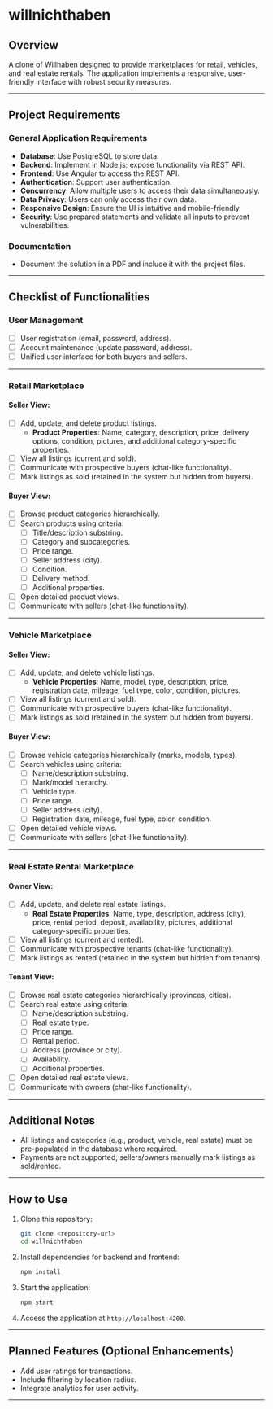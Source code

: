 # **willnichthaben**

## **Overview**
A clone of Willhaben designed to provide marketplaces for retail, vehicles, and real estate rentals. The application implements a responsive, user-friendly interface with robust security measures.

---

## **Project Requirements**

### **General Application Requirements**
-  **Database**: Use PostgreSQL to store data.
-  **Backend**: Implement in Node.js; expose functionality via REST API.
-  **Frontend**: Use Angular to access the REST API.
-  **Authentication**: Support user authentication.
-  **Concurrency**: Allow multiple users to access their data simultaneously.
-  **Data Privacy**: Users can only access their own data.
-  **Responsive Design**: Ensure the UI is intuitive and mobile-friendly.
-  **Security**: Use prepared statements and validate all inputs to prevent vulnerabilities.

### **Documentation**
-  Document the solution in a PDF and include it with the project files.

---

## **Checklist of Functionalities**

### **User Management**
- [ ] User registration (email, password, address).
- [ ] Account maintenance (update password, address).
- [ ] Unified user interface for both buyers and sellers.

---

### **Retail Marketplace**
#### Seller View:
- [ ] Add, update, and delete product listings.
    - **Product Properties**: Name, category, description, price, delivery options, condition, pictures, and additional category-specific properties.
- [ ] View all listings (current and sold).
- [ ] Communicate with prospective buyers (chat-like functionality).
- [ ] Mark listings as sold (retained in the system but hidden from buyers).

#### Buyer View:
- [ ] Browse product categories hierarchically.
- [ ] Search products using criteria:
    - [ ] Title/description substring.
    - [ ] Category and subcategories.
    - [ ] Price range.
    - [ ] Seller address (city).
    - [ ] Condition.
    - [ ] Delivery method.
    - [ ] Additional properties.
- [ ] Open detailed product views.
- [ ] Communicate with sellers (chat-like functionality).

---

### **Vehicle Marketplace**
#### Seller View:
- [ ] Add, update, and delete vehicle listings.
    - **Vehicle Properties**: Name, model, type, description, price, registration date, mileage, fuel type, color, condition, pictures.
- [ ] View all listings (current and sold).
- [ ] Communicate with prospective buyers (chat-like functionality).
- [ ] Mark listings as sold (retained in the system but hidden from buyers).

#### Buyer View:
- [ ] Browse vehicle categories hierarchically (marks, models, types).
- [ ] Search vehicles using criteria:
    - [ ] Name/description substring.
    - [ ] Mark/model hierarchy.
    - [ ] Vehicle type.
    - [ ] Price range.
    - [ ] Seller address (city).
    - [ ] Registration date, mileage, fuel type, color, condition.
- [ ] Open detailed vehicle views.
- [ ] Communicate with sellers (chat-like functionality).

---

### **Real Estate Rental Marketplace**
#### Owner View:
- [ ] Add, update, and delete real estate listings.
    - **Real Estate Properties**: Name, type, description, address (city), price, rental period, deposit, availability, pictures, additional category-specific properties.
- [ ] View all listings (current and rented).
- [ ] Communicate with prospective tenants (chat-like functionality).
- [ ] Mark listings as rented (retained in the system but hidden from tenants).

#### Tenant View:
- [ ] Browse real estate categories hierarchically (provinces, cities).
- [ ] Search real estate using criteria:
    - [ ] Name/description substring.
    - [ ] Real estate type.
    - [ ] Price range.
    - [ ] Rental period.
    - [ ] Address (province or city).
    - [ ] Availability.
    - [ ] Additional properties.
- [ ] Open detailed real estate views.
- [ ] Communicate with owners (chat-like functionality).

---

## **Additional Notes**
- All listings and categories (e.g., product, vehicle, real estate) must be pre-populated in the database where required.
- Payments are not supported; sellers/owners manually mark listings as sold/rented.

---

## **How to Use**
1. Clone this repository:
   ```bash
   git clone <repository-url>
   cd willnichthaben
   ```
2. Install dependencies for backend and frontend:
   ```bash
   npm install
   ```
3. Start the application:
   ```bash
   npm start
   ```
4. Access the application at `http://localhost:4200`.

---

## **Planned Features (Optional Enhancements)**
- Add user ratings for transactions.
- Include filtering by location radius.
- Integrate analytics for user activity.

---